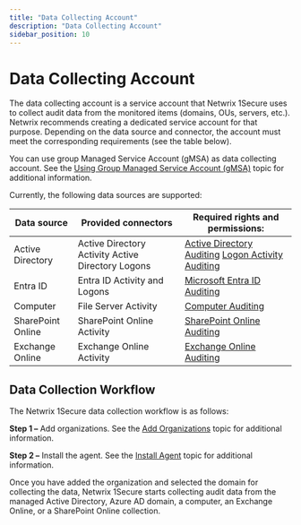 ```yaml
---
title: "Data Collecting Account"
description: "Data Collecting Account"
sidebar_position: 10
---
```


# Data Collecting Account

The data collecting account is a service account that Netwrix 1Secure uses to collect audit data
from the monitored items (domains, OUs, servers, etc.). Netwrix recommends creating a dedicated
service account for that purpose. Depending on the data source and connector, the account must meet
the corresponding requirements (see the table below).

You can use group Managed Service Account (gMSA) as data collecting account. See the
[Using Group Managed Service Account (gMSA)](/docs/1secure/admin/datacollection/gmsa.md) topic for additional information.

Currently, the following data sources are supported:

| Data source       | Provided connectors                               | Required rights and permissions:                                                                                                    |
| ----------------- | ------------------------------------------------- | ----------------------------------------------------------------------------------------------------------------------------------- |
| Active Directory  | Active Directory Activity Active Directory Logons | [Active Directory Auditing](/docs/1secure/admin/datacollection/activedirectoryauditing/activedirectoryauditing.md) [Logon Activity Auditing](/docs/1secure/admin/datacollection/logonactivity/overview.md) |
| Entra ID          | Entra ID Activity and Logons                 | [Microsoft Entra ID Auditing](/docs/1secure/admin/datacollection/entraid.md)                                                                                        |
| Computer          | File Server Activity                              | [Computer Auditing](/docs/1secure/admin/datacollection/computer/overview.md)                                                                                        |
| SharePoint Online | SharePoint Online Activity                        | [SharePoint Online Auditing](/docs/1secure/admin/datacollection/sharepointonline.md)                                                                                |
| Exchange Online   | Exchange Online Activity                          | [Exchange Online Auditing](/docs/1secure/admin/datacollection/exchangeonline.md)                                                                                    |

## Data Collection Workflow
The Netwrix 1Secure data collection workflow is as follows:

**Step 1 –** Add organizations. See the [Add Organizations](docs\1secure\admin\organizations\addorganizations.md) topic for additional information.

**Step 2 –** Install the agent. See the [Install Agent](docs\1secure\install\installagent.md) topic for additional information.

Once you have added the organization and selected the domain for collecting the data, Netwrix 1Secure starts collecting audit data from the managed Active Directory, Azure AD domain, a computer, an Exchange Online, or a SharePoint Online collection.
